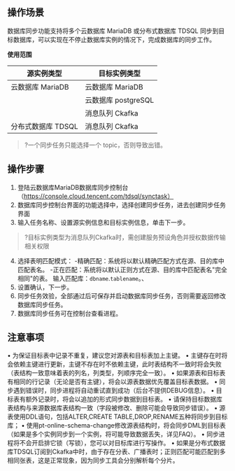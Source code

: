 ## 操作场景
数据库同步功能支持将多个云数据库 MariaDB 或分布式数据库 TDSQL 同步到目标数据库，可以实现在不停止数据库实例的情况下，完成数据库的同步工作。

**使用范围**

| 源实例类型            | 目标实例类型             |
| --------------------- | ------------------------ |
| 云数据库 MariaDB | 云数据库 MariaDB    |
|                       | 云数据库 postgreSQL |
|                       | 消息队列 Ckafka           |
| 分布式数据库 TDSQL     | 消息队列 Ckafka           |

>?一个同步任务只能选择一个 topic，否则导致出错。

## 操作步骤
1. 登陆云数据库MariaDB数据库同步控制台（https://console.cloud.tencent.com/tdsql/synctask）
2. 数据库同步控制台界面的功能选择中，选择创建同步任务，进去创建同步任务界面 
3. 输入任务名称、设置源实例信息和目标实例信息，单击下一步。
>?目标实例类型为消息队列Ckafka时，需创建服务预设角色并授权数据传输相关权限 
4. 选择表明匹配模式：
-精确匹配：系统将以默认精确匹配方式在源、目的库中匹配表名。
-正在匹配：系统将以默认正则方式在源、目的库中匹配表名"完全相同"的表。
输入匹配库：`dbname`.`tablename`。、
5. 设置确认，下一步。 
6. 同步任务效验，全部通过后可保存并启动数据库同步任务，否则需要返回修改数据库同步任务。 
7. 数据库同步任务可在控制台查看进程。
 
## 注意事项
•	为保证目标表中记录不重复，建议您对源表和目标表加上主键。
•	主键存在时将会依赖主键进行更新，主键不存在时不依赖主键，此时表结构不一致时将会失败（表结构一致意味着表的列名，列类型，列顺序完全一致）。
•	如果源表和目标表有相同的行记录（无论是否有主键），将会以源表数据优先覆盖目标表数据。
•	同步遇到错误时，同步进程将自动重试直到成功（后台不提供DEBUG信息）。
•	目标表有额外记录时，将会以追加的形式同步数据到目标表。
•	请保持目标数据库表结构与来源数据库表结构一致（字段被修改、删除可能会导致同步错误）。
•	源表使用DDL语句，包括ALTER,CREATE TABLE,DROP,RENAME五种将同步到目标库；
•	使用pt-online-schema-change修改源表结构时，将会同步DML到目标表（如果是多个实例同步到一个实例，将可能导致数据丢失，详见FAQ）。
•	同步进程将不会开启排它锁（写锁），您可以对目标库进行写操作。
•	如果是分布式数据库TDSQL订阅到Ckafka中时，由于存在分表、广播表时；正则匹配可能匹配到多相同张表，这是正常现象，因为同步工具会分别解析每个分片。





